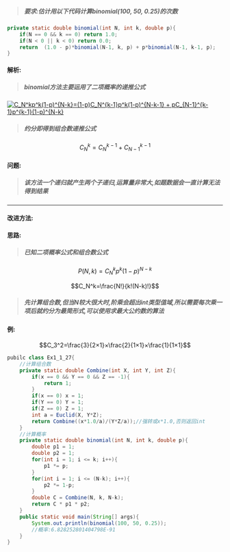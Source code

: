 <script type="text/javascript" src="http://cdn.mathjax.org/mathjax/latest/MathJax.js?config=default"></script>
> ##### 要求:估计用以下代码计算binomial(100, 50, 0.25)的次数

```Java
private static double binomial(int N, int k, double p){
    if(N == 0 && k == 0) return 1.0;
    if(N < 0 || k < 0) return 0.0;
    return  (1.0 - p)*binomial(N-1, k, p) + p*binomial(N-1, k-1, p);
}
```
#### 解析:
> ##### binomial方法主要运用了二项概率的递推公式

<a href="https://www.codecogs.com/eqnedit.php?latex=C_N^kp^k(1-p)^{N-k}=(1-p)C_N^{k-1}p^k(1-p)^{N-k-1}&space;&plus;&space;pC_{N-1}^{k-1}p^{k-1}(1-p)^{N-k}" target="_blank"><img src="https://latex.codecogs.com/gif.latex?C_N^kp^k(1-p)^{N-k}=(1-p)C_N^{k-1}p^k(1-p)^{N-k-1}&space;&plus;&space;pC_{N-1}^{k-1}p^{k-1}(1-p)^{N-k}" title="C_N^kp^k(1-p)^{N-k}=(1-p)C_N^{k-1}p^k(1-p)^{N-k-1} + pC_{N-1}^{k-1}p^{k-1}(1-p)^{N-k}" /></a>

> ##### 约分即得到组合数递推公式

```math
C_N^k=C_N^{k-1}+C_{N-1}^{k-1}
```
#### 问题:
> ##### 该方法一个递归就产生两个子递归,运算量非常大,如题数据会一直计算无法得到结果
---

#### 改进方法:
#### 思路:
> ##### 已知二项概率公式和组合数公式

```math
P(N,k)=C_N^kp^k(1-p)^{N-k}
```
```math
C_N^k=\frac{N!}{k!(N-k)!}
```

> ##### 先计算组合数,但当N较大很大时,阶乘会超出int类型值域,所以需要每次乘一项后就约分为最简形式,可以使用求最大公约数的算法
#### 例:

```math
C_3^2=\frac{3}{2×1}×\frac{2}{1×1}×\frac{1}{1×1}
```
```Java
pubilc class Ex1_1_27{
    //计算组合数
    private static double Combine(int X, int Y, int Z){
        if(x == 0 && Y == 0 && Z == -1){
            return 1;
        }
        if(x == 0) x = 1;
        if(Y == 0) Y = 1;
        if(Z == 0) Z = 1;
        int a = Euclid(X, Y*Z);
        return Combine((x*1.0/a)/(Y*Z/a));//强转或x*1.0,否则返回int
    }
    //计算概率
    private static double binomial(int N, int k, double p){
        double p1 = 1;
        double p2 = 1;
        for(int i = 1; i <= k; i++){
            p1 *= p;
        }
        for(int i = 1; i <= (N-k); i++){
            p2 *= 1-p;
        }
        double C = Combine(N, k, N-k);
        return C * p1 * p2;
    }
    public static void main(String[] args){
        System.out.println(binomial(100, 50, 0.25));
        //概率:6.828252801404798E-91
    }
}


